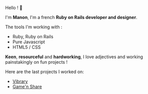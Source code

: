 Hello !  🔆

I'm **Manon**, I'm a french **Ruby on Rails developer and designer**.

The tools I'm working with :

- Ruby, Ruby on Rails
- Pure Javascript
- HTML5 / CSS



**Keen**, **resourceful** and **hardworking**, I love adjectives and working painstakingly on fun projects !

Here are the last projects I worked on:

- [Vibrary](https://github.com/clementlemoigne/vibrary)
- [Game'n Share](https://github.com/DorianGC-G/game-n-share)
